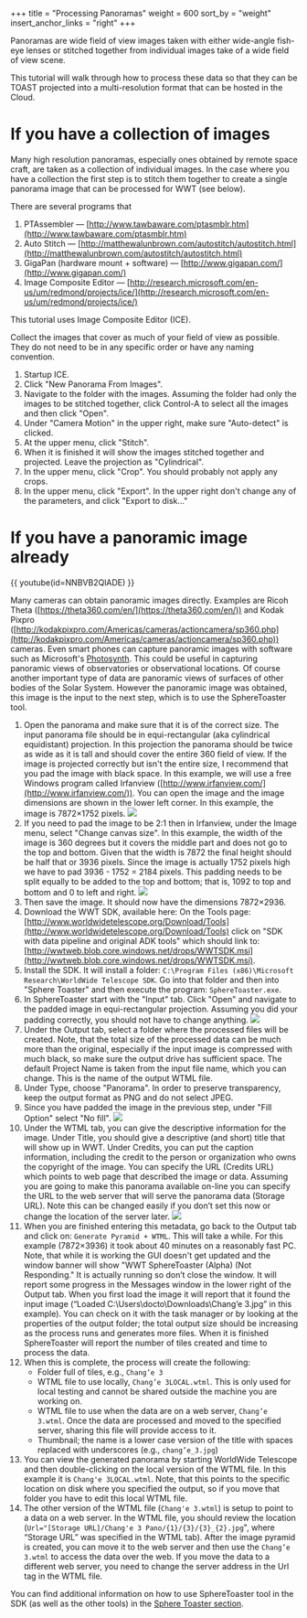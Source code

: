 +++
title = "Processing Panoramas"
weight = 600
sort_by = "weight"
insert_anchor_links = "right"
+++

Panoramas are wide field of view images taken with either wide-angle fish-eye
lenses or stitched together from individual images take of a wide field of
view scene.

This tutorial will walk through how to process these data so that they can be
TOAST projected into a multi-resolution format that can be hosted in the
Cloud.


# If you have a collection of images

Many high resolution panoramas, especially ones obtained by remote space
craft, are taken as a collection of individual images.  In the case where you
have a collection the first step is to stitch them together to create a single
panorama image that can be processed for WWT (see below).

There are several programs that

1. PTAssembler —
   [http://www.tawbaware.com/ptasmblr.htm](http://www.tawbaware.com/ptasmblr.htm)
2. Auto Stitch —
   [http://matthewalunbrown.com/autostitch/autostitch.html](http://matthewalunbrown.com/autostitch/autostitch.html)
3. GigaPan (hardware mount + software) —
   [http://www.gigapan.com/](http://www.gigapan.com/)
4. Image Composite Editor —
   [http://research.microsoft.com/en-us/um/redmond/projects/ice/](http://research.microsoft.com/en-us/um/redmond/projects/ice/)

This tutorial uses Image Composite Editor (ICE).

Collect the images that cover as much of your field of view as possible. They
do not need to be in any specific order or have any naming convention.

1. Startup ICE.
2. Click "New Panorama From Images".
3. Navigate to the folder with the images. Assuming the folder had only the
   images to be stitched together, click Control-A to select all the images
   and then click "Open".
4. Under "Camera Motion" in the upper right, make sure "Auto-detect" is
   clicked.
5. At the upper menu, click "Stitch".
6. When it is finished it will show the images stitched together and
   projected. Leave the projection as "Cylindrical".
7. In the upper menu, click "Crop". You should probably not apply any crops.
8. In the upper menu, click "Export". In the upper right don't change any of
   the parameters, and click "Export to disk…"


# If you have a panoramic image already

{{ youtube(id=NNBVB2QlADE) }}

Many cameras can obtain panoramic images directly. Examples are Ricoh Theta
([https://theta360.com/en/](https://theta360.com/en/)) and Kodak Pixpro
([http://kodakpixpro.com/Americas/cameras/actioncamera/sp360.php](http://kodakpixpro.com/Americas/cameras/actioncamera/sp360.php))
cameras. Even smart phones can capture panoramic images with software such as
Microsoft's [Photosynth](https://en.wikipedia.org/wiki/Photosynth). This could
be useful in capturing panoramic views of observatories or observational
locations. Of course another important type of data are panoramic views of
surfaces of other bodies of the Solar System. However the panoramic image was
obtained, this image is the input to the next step, which is to use the
SphereToaster tool.

1. Open the panorama and make sure that it is of the correct size. The input
   panorama file should be in equi-rectangular (aka cylindrical equidistant)
   projection. In this projection the panorama should be twice as wide as it
   is tall and should cover the entire 360 field of view. If the image is
   projected correctly but isn't the entire size, I recommend that you pad the
   image with black space. In this example, we will use a free Windows program
   called Irfanview ([http://www.irfanview.com/](http://www.irfanview.com/)).
   You can open the image and the image dimensions are shown in the lower left
   corner. In this example, the image is 7872×1752 pixels.
   ![](irfanview-sample.jpg)
2. If you need to pad the image to be 2:1 then in Irfanview, under the Image
   menu, select "Change canvas size". In this example, the width of the image
   is 360 degrees but it covers the middle part and does not go to the top and
   bottom. Given that the width is 7872 the final height should be half that
   or 3936 pixels. Since the image is actually 1752 pixels high we have to pad
   3936 - 1752 = 2184 pixels. This padding needs to be split equally to be added
   to the top and bottom; that is, 1092 to top and bottom and 0 to left and
   right.
   ![](canvas-size.jpg)
3. Then save the image. It should now have the dimensions 7872×2936.
4. Download the WWT SDK, available here: On the Tools page:
   [http://www.worldwidetelescope.org/Download/Tools](http://www.worldwidetelescope.org/Download/Tools)
   click on "SDK with data pipeline and original ADK tools" which should link
   to:
   [http://wwtweb.blob.core.windows.net/drops/WWTSDK.msi](http://wwtweb.blob.core.windows.net/drops/WWTSDK.msi).
5. Install the SDK. It will install a folder:
   `C:\Program Files (x86)\Microsoft Research\WorldWide Telescope SDK`.
   Go into that folder and then into "Sphere
   Toaster" and then execute the program: `SphereToaster.exe`.
6. In SphereToaster start with the "Input" tab. Click "Open" and navigate to
   the padded image in equi-rectangular projection. Assuming you did your padding
   correctly, you should not have to change anything.
   ![](sphere-toaster-preview.jpg)
7. Under the Output tab, select a folder where the processed files will be
   created. Note, that the total size of the processed data can be much more
   than the original, especially if the input image is compressed with much
   black, so make sure the output drive has sufficient space. The default
   Project Name is taken from the input file name, which you can change. This
   is the name of the output WTML file.
8. Under Type, choose "Panorama". In order to preserve transparency, keep the
   output format as PNG and do not select JPEG.
9. Since you have padded the image in the previous step, under "Fill Option"
   select "No fill".
   ![](sphere-toaster-no-fill.jpg)
10. Under the WTML tab, you can give the descriptive information for the
    image. Under Title, you should give a descriptive (and short) title that
    will show up in WWT. Under Credits, you can put the caption information,
    including the credit to the person or organization who owns the copyright
    of the image. You can specify the URL (Credits URL) which points to web
    page that described the image or data. Assuming you are going to make this
    panorama available on-line you can specify the URL to the web server that
    will serve the panorama data (Storage URL). Note this can be changed
    easily if you don’t set this now or change the location of the server
    later.
    ![](sphere-toaster-metadata.jpg)
11. When you are finished entering this metadata, go back to the Output tab
    and click on: `Generate Pyramid + WTML`. This will take a while. For this
    example (7872×3936) it took about 40 minutes on a reasonably fast PC.
    Note, that while it is working the GUI doesn't get updated and the window
    banner will show "WWT SphereToaster (Alpha) (Not Responding." It is
    actually running so don’t close the window. It will report some progress
    in the Messages window in the lower right of the Output tab. When you
    first load the image it will report that it found the input image (“Loaded
    C:\Users\docto\Downloads\Chang’e 3.jpg” in this example). You can check on
    it with the task manager or by looking at the properties of the output
    folder; the total output size should be increasing as the process runs and
    generates more files. When it is finished SphereToaster will report the
    number of tiles created and time to process the data.
12. When this is complete, the process will create the following:
    - Folder full of tiles, e.g., `Chang’e 3`
    - WTML file to use locally, `Chang’e 3LOCAL.wtml`. This is only used for
      local testing and cannot be shared outside the machine you are working
      on.
    - WTML file to use when the data are on a web server, `Chang’e 3.wtml`.
      Once the data are processed and moved to the specified server, sharing
      this file will provide access to it.
    - Thumbnail; the name is a lower case version of the title with spaces
      replaced with underscores (e.g., `chang’e_3.jpg`)
13. You can view the generated panorama by starting WorldWide Telescope and
    then double-clicking on the local version of the WTML file. In this
    example it is `Chang'e 3LOCAL.wtml`. Note, that this points to the
    specific location on disk where you specified the output, so if you move
    that folder you have to edit this local WTML file.
14. The other version of the WTML file (`Chang'e 3.wtml`) is setup to point to
    a data on a web server. In the WTML file, you should review the location
    (`Url="[Storage URL]/Chang'e 3 Pano/{1}/{3}/{3}_{2}.jpg`", where “Storage
    URL” was specified in the WTML tab). After the image pyramid is created,
    you can move it to the web server and then use the `Chang’e 3.wtml` to
    access the data over the web. If you move the data to a different web
    server, you need to change the server address in the Url tag in the WTML
    file.

You can find additional information on how to use SphereToaster tool in the
SDK (as well as the other tools) in the
[Sphere Toaster section](@/windows-data-tools/sphere-toaster/index.md).
